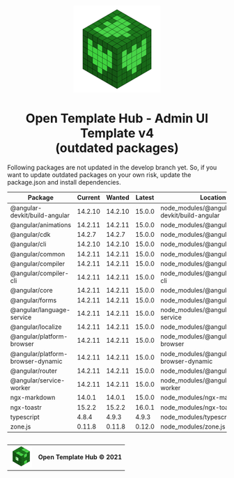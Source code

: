 <p align="center">
  <a href="https://opentemplatehub.com">
    <img src="https://raw.githubusercontent.com/open-template-hub/open-template-hub.github.io/master/assets/logo/ui/admin-ui-logo.png" alt="Logo" width=200>
  </a>
</p>


<h1 align="center">
Open Template Hub - Admin UI Template v4
  <br/>
(outdated packages)
</h1>

Following packages are not updated in the develop branch yet. So, if you want to update outdated packages on your own risk, update the package.json and install dependencies.

| Package | Current | Wanted | Latest | Location |
| --- | --- | --- | --- | --- |
| @angular-devkit/build-angular | 14.2.10 | 14.2.10 | 15.0.0 | node_modules/@angular-devkit/build-angular |
| @angular/animations | 14.2.11 | 14.2.11 | 15.0.0 | node_modules/@angular/animations |
| @angular/cdk | 14.2.7 | 14.2.7 | 15.0.0 | node_modules/@angular/cdk |
| @angular/cli | 14.2.10 | 14.2.10 | 15.0.0 | node_modules/@angular/cli |
| @angular/common | 14.2.11 | 14.2.11 | 15.0.0 | node_modules/@angular/common |
| @angular/compiler | 14.2.11 | 14.2.11 | 15.0.0 | node_modules/@angular/compiler |
| @angular/compiler-cli | 14.2.11 | 14.2.11 | 15.0.0 | node_modules/@angular/compiler-cli |
| @angular/core | 14.2.11 | 14.2.11 | 15.0.0 | node_modules/@angular/core |
| @angular/forms | 14.2.11 | 14.2.11 | 15.0.0 | node_modules/@angular/forms |
| @angular/language-service | 14.2.11 | 14.2.11 | 15.0.0 | node_modules/@angular/language-service |
| @angular/localize | 14.2.11 | 14.2.11 | 15.0.0 | node_modules/@angular/localize |
| @angular/platform-browser | 14.2.11 | 14.2.11 | 15.0.0 | node_modules/@angular/platform-browser |
| @angular/platform-browser-dynamic | 14.2.11 | 14.2.11 | 15.0.0 | node_modules/@angular/platform-browser-dynamic |
| @angular/router | 14.2.11 | 14.2.11 | 15.0.0 | node_modules/@angular/router |
| @angular/service-worker | 14.2.11 | 14.2.11 | 15.0.0 | node_modules/@angular/service-worker |
| ngx-markdown | 14.0.1 | 14.0.1 | 15.0.0 | node_modules/ngx-markdown |
| ngx-toastr | 15.2.2 | 15.2.2 | 16.0.1 | node_modules/ngx-toastr |
| typescript | 4.8.4 | 4.9.3 | 4.9.3 | node_modules/typescript |
| zone.js | 0.11.8 | 0.11.8 | 0.12.0 | node_modules/zone.js |

<table align="right"><tr><td><a href="https://opentemplatehub.com"><img src="https://raw.githubusercontent.com/open-template-hub/open-template-hub.github.io/master/assets/logo/brand-logo.png" width="50px" alt="oth"/></a></td><td><b>Open Template Hub © 2021</b></td></tr></table>

